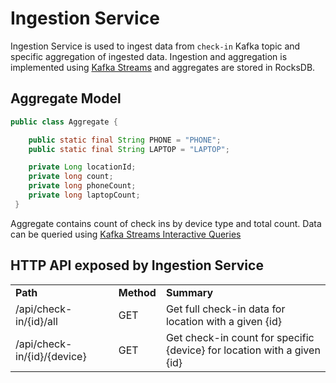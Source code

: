# Ingestion Service

Ingestion Service is used to ingest data from ```check-in``` Kafka topic and specific aggregation of ingested data.
Ingestion and aggregation is implemented using [Kafka Streams](https://kafka.apache.org/documentation/streams/) and aggregates are stored in RocksDB.

## Aggregate Model

```java
public class Aggregate {

    public static final String PHONE = "PHONE";
    public static final String LAPTOP = "LAPTOP";

    private Long locationId;
    private long count;
    private long phoneCount;
    private long laptopCount;
 }
```

Aggregate contains count of check ins by device type and total count. Data can be queried using [Kafka Streams Interactive Queries](https://docs.confluent.io/current/streams/developer-guide/interactive-queries.html)

## HTTP API exposed by Ingestion Service

<table>
  <tr>
    <td><b>Path</b></td>
    <td><b>Method</b></td>
    <td><b>Summary</b></td>
  </tr>
  <tr>
    <td>/api/check-in/{id}/all</td>
    <td>GET</td>
    <td>Get full check-in data for location with a given {id}</td>
  </tr>
  <tr>
    <td>/api/check-in/{id}/{device}</td>
    <td>GET</td>
    <td>Get check-in count for specific {device} for location with a given {id}</td>
  </tr>
</table>
